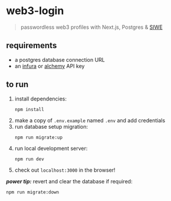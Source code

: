 # web3-login

> passwordless web3 profiles with Next.js, Postgres & [SIWE](https://eips.ethereum.org/EIPS/eip-4361)

## requirements

- a postgres database connection URL
- an [infura](https://infura.io) or [alchemy](https://www.alchemy.com) API key

## to run

1. install dependencies:
   ```
   npm install
   ```
1. make a copy of `.env.example` named `.env` and add credentials
1. run database setup migration:
   ```
   npm run migrate:up
   ```
1. run local development server:
   ```
   npm run dev
   ```
1. check out `localhost:3000` in the browser!

**_power tip:_** revert and clear the database if required:
```
npm run migrate:down
```
